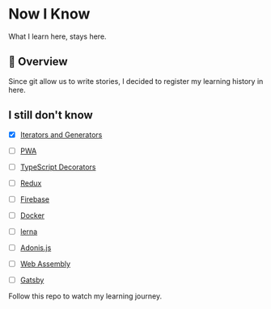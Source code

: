 # Now I Know

What I learn here, stays here.

## :telescope: Overview

Since git allow us to write stories, I decided to register my learning history in here.  

## I still don't know

- [x] [Iterators and Generators](https://developer.mozilla.org/en-US/docs/Web/JavaScript/Reference/Iteration_protocols)
- [ ] [PWA](https://web.dev/progressive-web-apps/)
- [ ] [TypeScript Decorators](https://www.typescriptlang.org/docs/handbook/decorators.html)
- [ ] [Redux](https://redux.js.org/)
- [ ] [Firebase](https://firebase.google.com/)
- [ ] [Docker](https://www.docker.com/)
- [ ] [lerna](https://lerna.js.org/)
- [ ] [Adonis.js](https://adonisjs.com/)
- [ ] [Web Assembly](https://webassembly.org/)
- [ ] [Gatsby](https://www.gatsbyjs.com/)


Follow this repo to watch my learning journey.
